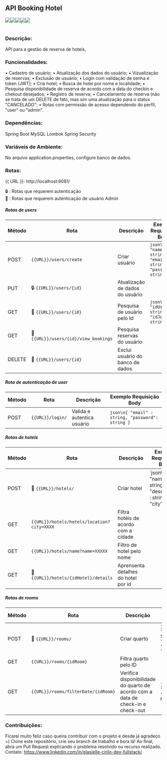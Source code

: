 ## API Booking Hotel
<div style="display: flex;"> <br>
<img align="center", src="https://img.shields.io/badge/Java-ED8B00?style=for-the-badge&logo=openjdk&logoColor=white">
<img align="center", src="https://img.shields.io/badge/Spring-6DB33F?style=for-the-badge&logo=spring&logoColor=white">
<img align="center", src="https://img.shields.io/badge/Spring_Security-6DB33F?style=for-the-badge&logo=Spring-Security&logoColor=white">  
<img align="center", src="https://img.shields.io/badge/MySQL-005C84?style=for-the-badge&logo=mysql&logoColor=white">
<img align="center", src="https://img.shields.io/badge/json%20web%20tokens-323330?style=for-the-badge&logo=json-web-tokens&logoColor=pink">
<br>
<br>
</div>

### Descrição:
API para a gestão de reserva de hoteis,

### Funcionalidades:
•	Cadastro de usuário;
•	Atualização dos dados do usuário;
•	Vizualização de reservas;
•	Exclusão de usuário;
•	Login com validação de senha e token (JWT);
•	Cria hotel;
•	Busca de hotel por nome e localidade;
•	Pesquisa disponibilidade de reserva de acordo com a data do checkin e chekout desejados;
•	Registro de reserva;
•	Cancelamento de reserva (não se trata de um DELETE de fato, mas sim uma atualização para o status "CANCELADO";
•	Rotas com permissão de acesso dependendo do perfil, "user" ou "admin".

### Dependências:
Spring Boot
MySQL
Lombok
Spring Security

### Variáveis de Ambiente:
No arquivo application.properties, configure banco de dados.

### Rotas:
{{ URL }}: http://localhost:8081/

🔒 : Rotas que requerem autenticação <br>
🔐 : Rotas que requerem autenticação de usuário Admin

##### Rotas de users
| Método | Rota                        | Descrição                            | Exemplo Requisição Body                    |
|--------|-----------------------------|-------------------------------------|------------------------------------------|
| POST   | `{{URL}}/users/create`            | Criar usuário                        | `json\n{ "name": string, "email" : string, "password": string }` |
| PUT   | 🔒 `{{URL}}/users/{id}`  | Atualização de dados do usuário     |                |
| GET   | 🔐 `{{URL}}/users/{id}` | Pesquisa de usuário pelo Id         | `json\n{ "idUser": string, "idJob" : string }` |
| GET    | 🔐 `{{URL}}/users/{id}/view_bookings` | Pesquisa reservas do usuário |  |
| DELETE   | 🔐 `{{URL}}/users/{id}` | Exclui usuário do banco de dados         |  |

##### Rota de autenticação de user
| Método | Rota             | Descrição                     | Exemplo Requisição Body               |
|--------|------------------|------------------------------|--------------------------------------|
| POST   | `{{URL}}/login/` | Valida e autentica usuário    | `json\n{ "email" : string, "password": string }` |

##### Rotas de hotels
| Método | Rota                               | Descrição                                                  | Exemplo Requisição Body                                                             |
|--------|------------------------------------|-----------------------------------------------------------|-------------------------------------------------------------------------------------|
| POST   | 🔐 `{{URL}}/hotels/`                    | Criar hotel         | `json\n{ "name": string, "description" : string, "city": string                                                           
| GET   |  `{{URL}}/hotels/hotels/location?city=XXXX` | Filtra hotéis de acordo com a cidade         |   
| GET   | `{{URL}}/hotels/name?name=XXXXX`                    | Filtro de hotel pelo nome        | 
| GET   | 🔐 `{{URL}}/hotels/{idHotel}/details`                    | Aprensenta detalhes do hotel por id         |

##### Rotas de rooms
| Método | Rota                               | Descrição                                                  | Exemplo Requisição Body                                                             |
|--------|------------------------------------|-----------------------------------------------------------|-------------------------------------------------------------------------------------|
| POST   | 🔐 `{{URL}}/rooms/`                    | Criar quarto         | `json\n{ "nameRoom":"Quarto Standart", "price": 10990, "capacity": 2, "hotel": 1 }`       |
| GET   | `{{URL}}/rooms/{idRoom}` | Filtra quarto pelo ID         |   
| GET   | `{{URL}}/rooms/filterDate/{idRoom}`                    | Verifica disponibilidade do quarto de acordo com a data de check-in e check-out   | `json\n{ "checkin": "YYY-MM-DD  ", "checkout": "YYY-MM-DD" }`   | 

### Contribuições:
Ficarei muito feliz caso queira contribuir com o projeto e desde já agradeço =) Clone este repositório, crie seu branch de trabalho e bora lá!
Ao final, abra um Pull Request explicando o problema resolvido ou recurso realizado.
Contato: https://www.linkedin.com/in/glasielle-cirilo-dev-fullstack/

